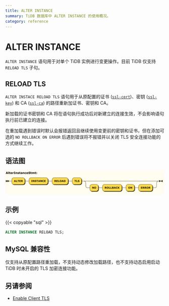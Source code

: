 ```yaml
---
title: ALTER INSTANCE
summary: TiDB 数据库中 ALTER INSTANCE 的使用概况。
category: reference
---
```


# ALTER INSTANCE

`ALTER INSTANCE` 语句用于对单个 TiDB 实例进行变更操作。目前 TiDB 仅支持 `RELOAD TLS` 子句。

## RELOAD TLS

`ALTER INSTACE RELOAD TLS` 语句用于从原配置的证书 ([`ssl-cert`](/reference/configuration/tidb-server/configuration-file.md#ssl-cert))、密钥 ([`ssl-key`](/reference/configuration/tidb-server/configuration-file.md#ssl-key)) 和 CA ([`ssl-ca`](/reference/configuration/tidb-server/configuration-file.md#ssl-ca)) 的路径重新加证书、密钥和 CA。

新加载的证书密钥和 CA 将在语句执行成功后对新建立的连接生效，不会影响语句执行前已建立的连接。

在重加载遇到错误时默认会报错返回且继续使用变更前的密钥和证书，但在添加可选的 `NO ROLLBACK ON ERROR` 后遇到错误将不报错并以关闭 TLS 安全连接功能的方式继续工作。

## 语法图

![AlterInstanceStmt](/media/sqlgram/AlterInstanceStmt.png)

## 示例

{{< copyable "sql" >}}

```sql
ALTER INSTANCE RELOAD TLS;
```

## MySQL 兼容性

仅支持从原配置路径重加载，不支持动态修改加载路径，也不支持动态启用启动 TiDB 时未开启的 TLS 加密连接功能。

## 另请参阅

* [Enable Client TLS](/how-to/secure/enable-tls-clients.md)

